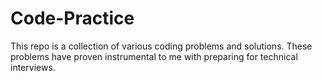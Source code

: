 # Code-Practice
This repo is a collection of various coding problems and solutions. These problems have proven instrumental to me with preparing for technical interviews.
